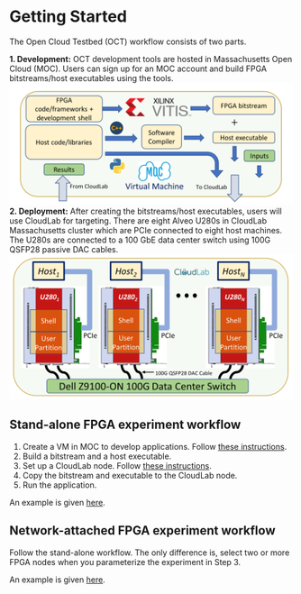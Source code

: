 # Getting Started

The Open Cloud Testbed (OCT) workflow consists of two parts.

**1. Development:** 
OCT development tools are hosted in Massachusetts Open Cloud (MOC). Users can sign up for an MOC account and build FPGA bitstreams/host executables using the tools.
![plot](images/moc_workflow.png)
**2. Deployment:**
After creating the bitstreams/host executables, users will use CloudLab for targeting. There are eight Alveo U280s in CloudLab Massachusetts cluster which are PCIe connected to eight host machines. The U280s are connected to a 100 GbE data center switch using 100G QSFP28 passive DAC cables. 
![plot](images/cloudlab_setup.png)

## Stand-alone FPGA experiment workflow

1. Create a VM in MOC to develop applications. Follow [these instructions](https://github.com/OCT-FPGA/OCT-Tutorials/blob/moc-cloudlab/mocsetup/account-setup-and-configuration.md).
2. Build a bitstream and a host executable.
3. Set up a CloudLab node. Follow [these instructions](https://github.com/OCT-FPGA/OCT-Tutorials/blob/moc-cloudlab/cloudlab-setup/README.md). 
4. Copy the bitstream and executable to the CloudLab node.
5. Run the application.

An example is given [here](https://github.com/OCT-FPGA/Vitis-Tutorials-U280/blob/moc-cloudlab/Getting_Started/vitis-getting-started-moc.md).

## Network-attached FPGA experiment workflow

Follow the stand-alone workflow. The only difference is, select two or more FPGA nodes when you parameterize the experiment in Step 3. 

An example is given [here](https://github.com/OCT-FPGA/udp-network-demo).
